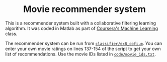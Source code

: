 <h1 align="center">Movie recommender system
</h1>

This is a recommender system built with a collaborative filtering learning algorithm. It was coded in Matlab as part of [Coursera's Machine Learning](https://www.coursera.org/learn/machine-learning) class. 

The recommender system can be run from [`classifier/ex8_cofi.m`](code/ex8_cofi.m). You can enter your own movie ratings on lines 137-154 of the script to get your own list of recommendations. Use the movie IDs listed in [`code/movie_ids.txt`](code/movie_ids.txt).